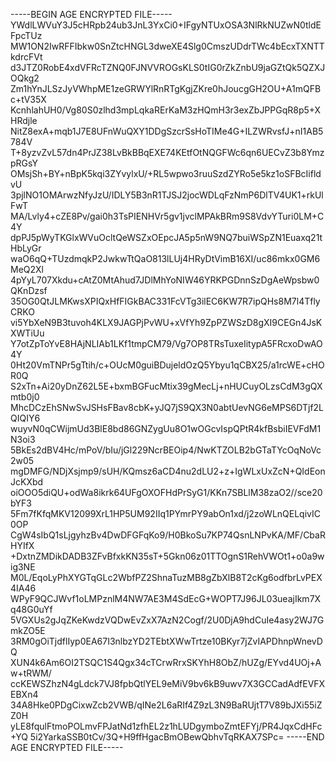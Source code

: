 -----BEGIN AGE ENCRYPTED FILE-----
YWdlLWVuY3J5cHRpb24ub3JnL3YxCi0+IFgyNTUxOSA3NlRkNUZwN0tldEFpcTUz
MW1ON2IwRFFIbkw0SnZtcHNGL3dweXE4Slg0CmszUDdrTWc4bEcxTXNTTkdrcFVt
d3JTZ0RobE4xdVFRcTZNQ0FJNVVROGsKLS0tIG0rZkZnbU9jaGZtQk5QZXJOQkg2
Zm1hYnJLSzJyVWhpME1zeGRWYlRnRTgKgjZKre0hJoucgGH2OU+A1mQFBc+tV35X
KcnhlahUH0/Vg80S0zlhd3mpLqkaRErKaM3zHQmH3r3exZbJPPGqR8p5+XHRdjle
NitZ8exA+mqb1J7E8UFnWuQXY1DDgSzcrSsHoTIMe4G+ILZWRvsfJ+nI1AB5784V
T+8yzvZvL57dn4PrJZ38LvBkBBqEXE74KEtfOtNQGFWc6qn6UECvZ3b8YmzpRGsY
OMsjSh+BY+nBpK5kqi3ZYvylxU/+RL5wpwo3ruuSzdZYRo5e5kz1oSFBcIifldvU
3pjlNO1OMArwzNfyJzU/IDLY5B3nR1TJSJ2jocWDLqFzNmP6DlTV4UK1+rkUlFwT
MA/Lvly4+cZE8Pv/gai0h3TsPIENHVr5gv1jvclMPAkBRm9S8VdvYTuri0LM+C4Y
dpPJ5pWyTKGlxWVuOcltQeWSZxOEpcJA5p5nW9NQ7buiWSpZN1Euaxq21tHbLyGr
waO6qQ+TUzdmqkP2JwkwTtQaO813lLUj4HRyDtVimB16XI/uc86mkx0GM6MeQ2Xl
4pYyL707Xkdu+cAtZ0MtAhud7JDlMhYoNIW46YRKPGDnnSzDgAeWpsbw0QKnDzsf
35OG0QtJLMKwsXPIQxHfFIGkBAC331FcVTg3ilEC6KW7R7ipQHs8M7l4TflyCRKO
vi5YbXeN9B3tuvoh4KLX9JAGPjPvWU+xVfYh9ZpPZWSzD8gXI9CEGn4JsKXWTiUu
Y7otZpToYvE8HAjNLIAb1LKf1tmpCM79/Vg7OP8TRsTuxeIitypA5FRcxoDwAO4Y
0Ht20VmTNPr5gTtih/c+OUcM0guiBDujeldOzQ5Ybyu1qCBX25/a1rcWE+cHOR0Q
S2xTn+Ai20yDnZ62L5E+bxmBGFucMtix39gMecLj+nHUCuyOLzsCdM3gQXmtb0j0
MhcDCzEhSNwSvJSHsFBav8cbK+yJQ7jS9QX3N0abtUevNG6eMPS6DTjf2LQIQIY6
wuyvN0qCWijmUd3BlE8bd86GNZygUu8O1wOGcvIspQPtR4kfBsbiIEVFdM1N3oi3
5BkEs2dBV4Hc/mPoV/bIu/jGl229NcrBEOip4/NwKTZOLB2bGTaTYcOqNoVc2w05
mgDMFG/NDjXsjmp9/sUH/KQmsz6aCD4nu2dLU2+z+IgWLxUxZcN+QIdEonJcKXbd
oiOOO5diQU+odWa8ikrk64UFgOXOFHdPrSyG1/KKn7SBLlM38zaO2//sce20bYF3
5Fm7fKfqMKV12099XrL1HP5UM92IIq1PYmrPY9abOn1xd/j2zoWLnQELqivIC0OP
CgW4sIbQ1sLjgyhzBv4DwDFGFqKo9/H0BkoSu7KP74QsnLNPvKA/MF/CbaRHYIfX
+DxtnZMDikDADB3ZFvBfxkKN35sT+5Gkn06z01TTOgnS1RehVWOt1+o0a9wig3NE
M0L/EqoLyPhXYGTqGLc2WbfPZ2ShnaTuzMB8gZbXlB8T2cKg6odfbrLvPEX4IA46
WPyF9QCJWvf1oLMPznlM4NW7AE3M4SdEcG+WOPT7J96JL03ueajIkm7Xq48G0uYf
5VGXUs2gJqZKeKwdzVQDwEvZxX7AzN2Cogf/2U0DjA9hdCuIe4asy2WJ7GmkZO5E
3RM0gOiTjdflIyp0EA67I3nlbzYD2TEbtXWwTrtze10BKyr7jZvIAPDhnpWnevDQ
XUN4k6Am6OI2TSQC1S4Qgx34cTCrwRrxSKYhH8ObZ/hUZg/EYvd4UOj+Aw+tRWM/
ccKEWSZhzN4gLdck7VJ8fpbQtlYEL9eMiV9bv6kB9uwv7X3GCCadAdfEVFXEBXn4
34A8Hke0PDgCixwZcb2VWB/qINe2L6aRIf4Z9zL3N9BaRUjtT7V89bJXi55iZZ0H
yLE8fqulFtmoPOLmvFPJatNd1zfhEL2z1hLUDgymboZmtEFYj/PR4JqxCdHFc+YQ
5i2YarkaSSB0tCv/3Q+H9ffHgacBmOBewQbhvTqRKAX7SPc=
-----END AGE ENCRYPTED FILE-----

